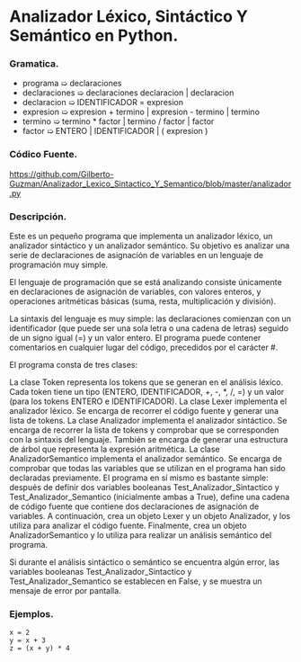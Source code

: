 # Analizador Léxico, Sintáctico Y Semántico en Python.

### Gramatica.
- programa      ➯ declaraciones
- declaraciones ➯ declaraciones declaracion | declaracion
- declaracion   ➯ IDENTIFICADOR = expresion
- expresion     ➯ expresion + termino | expresion - termino | termino
- termino       ➯ termino * factor | termino / factor | factor
- factor        ➯ ENTERO | IDENTIFICADOR | ( expresion )

### Códico Fuente.
https://github.com/Gilberto-Guzman/Analizador_Lexico_Sintactico_Y_Semantico/blob/master/analizador.py  

### Descripción.

Este es un pequeño programa que implementa un analizador léxico, un analizador sintáctico y un analizador semántico. Su objetivo es analizar una serie de declaraciones de asignación de variables en un lenguaje de programación muy simple.

El lenguaje de programación que se está analizando consiste únicamente en declaraciones de asignación de variables, con valores enteros, y operaciones aritméticas básicas (suma, resta, multiplicación y división).

La sintaxis del lenguaje es muy simple: las declaraciones comienzan con un identificador (que puede ser una sola letra o una cadena de letras) seguido de un signo igual (=) y un valor entero. El programa puede contener comentarios en cualquier lugar del código, precedidos por el carácter #.

El programa consta de tres clases:

La clase Token representa los tokens que se generan en el análisis léxico. Cada token tiene un tipo (ENTERO, IDENTIFICADOR, +, -, *, /, =) y un valor (para los tokens ENTERO e IDENTIFICADOR).
La clase Lexer implementa el analizador léxico. Se encarga de recorrer el código fuente y generar una lista de tokens.
La clase Analizador implementa el analizador sintáctico. Se encarga de recorrer la lista de tokens y comprobar que se corresponden con la sintaxis del lenguaje. También se encarga de generar una estructura de árbol que representa la expresión aritmética.
La clase AnalizadorSemantico implementa el analizador semántico. Se encarga de comprobar que todas las variables que se utilizan en el programa han sido declaradas previamente.
El programa en sí mismo es bastante simple: después de definir dos variables booleanas Test_Analizador_Sintactico y Test_Analizador_Semantico (inicialmente ambas a True), define una cadena de código fuente que contiene dos declaraciones de asignación de variables. A continuación, crea un objeto Lexer y un objeto Analizador, y los utiliza para analizar el código fuente. Finalmente, crea un objeto AnalizadorSemantico y lo utiliza para realizar un análisis semántico del programa.

Si durante el análisis sintáctico o semántico se encuentra algún error, las variables booleanas Test_Analizador_Sintactico y Test_Analizador_Semantico se establecen en False, y se muestra un mensaje de error por pantalla.

### Ejemplos.
    x = 2
    y = x + 3
    z = (x + y) * 4